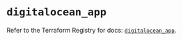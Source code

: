 # `digitalocean_app`

Refer to the Terraform Registry for docs: [`digitalocean_app`](https://registry.terraform.io/providers/digitalocean/digitalocean/2.43.0/docs/resources/app).
